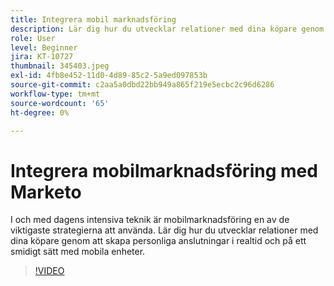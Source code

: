 ```yaml
---
title: Integrera mobil marknadsföring
description: Lär dig hur du utvecklar relationer med dina köpare genom att skapa personliga anslutningar i realtid och på ett smidigt sätt med mobila enheter.
role: User
level: Beginner
jira: KT-10727
thumbnail: 345403.jpeg
exl-id: 4fb8e452-11d0-4d89-85c2-5a9ed097853b
source-git-commit: c2aa5a0dbd22bb949a865f219e5ecbc2c96d6286
workflow-type: tm+mt
source-wordcount: '65'
ht-degree: 0%

---
```


# Integrera mobilmarknadsföring med Marketo

I och med dagens intensiva teknik är mobilmarknadsföring en av de viktigaste strategierna att använda. Lär dig hur du utvecklar relationer med dina köpare genom att skapa personliga anslutningar i realtid och på ett smidigt sätt med mobila enheter.

>[!VIDEO](https://video.tv.adobe.com/v/345403/?quality=12&learn=on)
